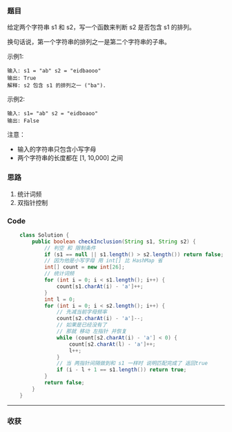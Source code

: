 ### 题目
给定两个字符串 s1 和 s2，写一个函数来判断 s2 是否包含 s1 的排列。

换句话说，第一个字符串的排列之一是第二个字符串的子串。

示例1:
```
输入: s1 = "ab" s2 = "eidbaooo"
输出: True
解释: s2 包含 s1 的排列之一 ("ba").
```
示例2:
```
输入: s1= "ab" s2 = "eidboaoo"
输出: False
```

注意：

- 输入的字符串只包含小写字母
- 两个字符串的长度都在 [1, 10,000] 之间

### 思路
 
1. 统计词频 
2. 双指针控制
   
### Code
```java
    class Solution {
        public boolean checkInclusion(String s1, String s2) {
            // 判空 和 限制条件 
            if (s1 == null || s1.length() > s2.length()) return false;
            // 因为他是小写字母 用 int[] 比 HashMap 省
            int[] count = new int[26];
            // 统计词频
            for (int i = 0; i < s1.length(); i++) {
                count[s1.charAt(i) - 'a']++;
            }
            int l = 0;
            for (int i = 0; i < s2.length(); i++) {
                // 先减当前字母频率
                count[s2.charAt(i) - 'a']--;
                // 如果是已经没有了 
                // 那就 移动 左指针 并恢复
                while (count[s2.charAt(i) - 'a'] < 0) {
                    count[s2.charAt(l) - 'a']++;
                    l++;
                }
                // 当 两指针间隔做到和 s1 一样时 说明匹配完成了 返回true
                if (i - l + 1 == s1.length()) return true;
            }
            return false;
        }
    }
```
*** 
### 收获
